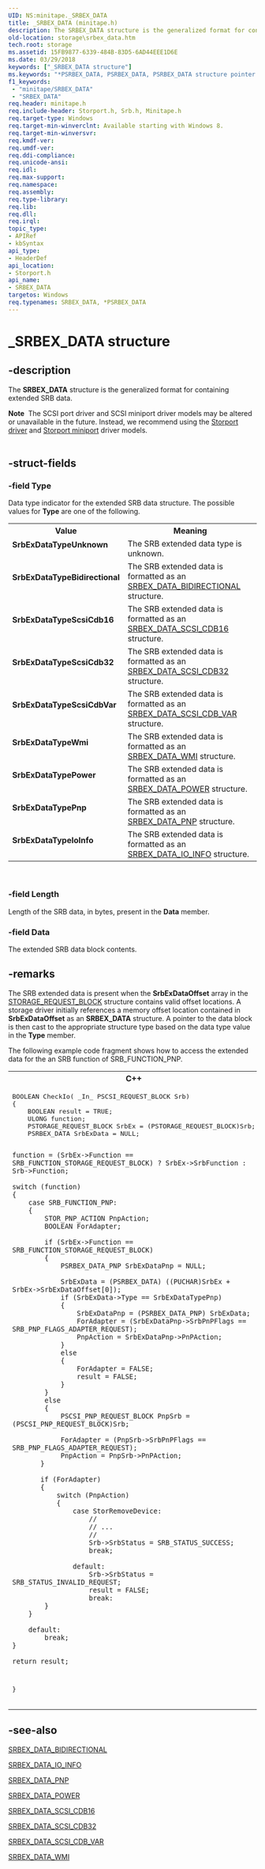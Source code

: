 ```yaml
---
UID: NS:minitape._SRBEX_DATA
title: _SRBEX_DATA (minitape.h)
description: The SRBEX_DATA structure is the generalized format for containing extended SRB data.
old-location: storage\srbex_data.htm
tech.root: storage
ms.assetid: 15FB9877-6339-484B-83D5-6AD44EEE1D6E
ms.date: 03/29/2018
keywords: ["_SRBEX_DATA structure"]
ms.keywords: "*PSRBEX_DATA, PSRBEX_DATA, PSRBEX_DATA structure pointer [Storage Devices], SRBEX_DATA, SRBEX_DATA structure [Storage Devices], SrbExDataTypeBidirectional, SrbExDataTypeIoInfo, SrbExDataTypePnp, SrbExDataTypePower, SrbExDataTypeScsiCdb16, SrbExDataTypeScsiCdb32, SrbExDataTypeScsiCdbVar, SrbExDataTypeUnknown, SrbExDataTypeWmi, _SRBEX_DATA, storage.srbex_data, storport/PSRBEX_DATA, storport/SRBEX_DATA"
f1_keywords:
 - "minitape/SRBEX_DATA"
 - "SRBEX_DATA"
req.header: minitape.h
req.include-header: Storport.h, Srb.h, Minitape.h
req.target-type: Windows
req.target-min-winverclnt: Available starting with Windows 8.
req.target-min-winversvr: 
req.kmdf-ver: 
req.umdf-ver: 
req.ddi-compliance: 
req.unicode-ansi: 
req.idl: 
req.max-support: 
req.namespace: 
req.assembly: 
req.type-library: 
req.lib: 
req.dll: 
req.irql: 
topic_type:
- APIRef
- kbSyntax
api_type:
- HeaderDef
api_location:
- Storport.h
api_name:
- SRBEX_DATA
targetos: Windows
req.typenames: SRBEX_DATA, *PSRBEX_DATA
---
```


# _SRBEX_DATA structure


## -description


The <b>SRBEX_DATA</b> structure is the generalized format for containing extended SRB data.
<div class="alert"><b>Note</b>  The SCSI port driver and SCSI miniport driver models may be altered or unavailable in the future. Instead, we recommend using the <a href="https://docs.microsoft.com/windows-hardware/drivers/storage/storport-driver">Storport driver</a> and <a href="https://docs.microsoft.com/windows-hardware/drivers/storage/storport-miniport-drivers">Storport miniport</a> driver models.</div><div> </div>

## -struct-fields




### -field Type

Data type indicator for the extended SRB data structure. The possible values for <b>Type</b> are one of the following.

<table>
<tr>
<th>Value</th>
<th>Meaning</th>
</tr>
<tr>
<td width="40%"><a id="SrbExDataTypeUnknown"></a><a id="srbexdatatypeunknown"></a><a id="SRBEXDATATYPEUNKNOWN"></a><dl>
<dt><b>SrbExDataTypeUnknown</b></dt>
</dl>
</td>
<td width="60%">
The SRB extended data type is unknown.

</td>
</tr>
<tr>
<td width="40%"><a id="SrbExDataTypeBidirectional"></a><a id="srbexdatatypebidirectional"></a><a id="SRBEXDATATYPEBIDIRECTIONAL"></a><dl>
<dt><b>SrbExDataTypeBidirectional</b></dt>
</dl>
</td>
<td width="60%">
The SRB extended data is formatted as an <a href="https://docs.microsoft.com/windows-hardware/drivers/ddi/srb/ns-srb-_srbex_data_bidirectional">SRBEX_DATA_BIDIRECTIONAL</a> structure.

</td>
</tr>
<tr>
<td width="40%"><a id="SrbExDataTypeScsiCdb16"></a><a id="srbexdatatypescsicdb16"></a><a id="SRBEXDATATYPESCSICDB16"></a><dl>
<dt><b>SrbExDataTypeScsiCdb16</b></dt>
</dl>
</td>
<td width="60%">
The SRB extended data is formatted as an <a href="https://docs.microsoft.com/windows-hardware/drivers/ddi/srb/ns-srb-_srbex_data_scsi_cdb16">SRBEX_DATA_SCSI_CDB16</a> structure.

</td>
</tr>
<tr>
<td width="40%"><a id="SrbExDataTypeScsiCdb32"></a><a id="srbexdatatypescsicdb32"></a><a id="SRBEXDATATYPESCSICDB32"></a><dl>
<dt><b>SrbExDataTypeScsiCdb32</b></dt>
</dl>
</td>
<td width="60%">
The SRB extended data is formatted as an <a href="https://docs.microsoft.com/windows-hardware/drivers/ddi/srb/ns-srb-_srbex_data_scsi_cdb32">SRBEX_DATA_SCSI_CDB32</a> structure.

</td>
</tr>
<tr>
<td width="40%"><a id="SrbExDataTypeScsiCdbVar"></a><a id="srbexdatatypescsicdbvar"></a><a id="SRBEXDATATYPESCSICDBVAR"></a><dl>
<dt><b>SrbExDataTypeScsiCdbVar</b></dt>
</dl>
</td>
<td width="60%">
The SRB extended data is formatted as an <a href="https://docs.microsoft.com/windows-hardware/drivers/ddi/srb/ns-srb-_srbex_data_scsi_cdb_var">SRBEX_DATA_SCSI_CDB_VAR</a> structure.

</td>
</tr>
<tr>
<td width="40%"><a id="SrbExDataTypeWmi"></a><a id="srbexdatatypewmi"></a><a id="SRBEXDATATYPEWMI"></a><dl>
<dt><b>SrbExDataTypeWmi</b></dt>
</dl>
</td>
<td width="60%">
The SRB extended data is formatted as an <a href="https://docs.microsoft.com/windows-hardware/drivers/ddi/srb/ns-srb-_srbex_data_wmi">SRBEX_DATA_WMI</a> structure.

</td>
</tr>
<tr>
<td width="40%"><a id="SrbExDataTypePower"></a><a id="srbexdatatypepower"></a><a id="SRBEXDATATYPEPOWER"></a><dl>
<dt><b>SrbExDataTypePower</b></dt>
</dl>
</td>
<td width="60%">
The SRB extended data is formatted as an <a href="https://docs.microsoft.com/windows-hardware/drivers/ddi/srb/ns-srb-_srbex_data_power">SRBEX_DATA_POWER</a> structure.

</td>
</tr>
<tr>
<td width="40%"><a id="SrbExDataTypePnp"></a><a id="srbexdatatypepnp"></a><a id="SRBEXDATATYPEPNP"></a><dl>
<dt><b>SrbExDataTypePnp</b></dt>
</dl>
</td>
<td width="60%">
The SRB extended data is formatted as an <a href="https://docs.microsoft.com/windows-hardware/drivers/ddi/srb/ns-srb-_srbex_data_pnp">SRBEX_DATA_PNP</a> structure.

</td>
</tr>
<tr>
<td width="40%"><a id="SrbExDataTypeIoInfo"></a><a id="srbexdatatypeioinfo"></a><a id="SRBEXDATATYPEIOINFO"></a><dl>
<dt><b>SrbExDataTypeIoInfo</b></dt>
</dl>
</td>
<td width="60%">
The SRB extended data is formatted as an <a href="https://docs.microsoft.com/windows-hardware/drivers/ddi/srb/ns-srb-_srbex_data_io_info">SRBEX_DATA_IO_INFO</a> structure.

</td>
</tr>
</table>
 


### -field Length

Length of the SRB data, in bytes, present  in the <b>Data</b> member.


### -field Data

The extended SRB data block contents.


## -remarks



The SRB extended data is present when the <b>SrbExDataOffset</b> array in the <a href="https://docs.microsoft.com/windows-hardware/drivers/ddi/srb/ns-srb-_storage_request_block">STORAGE_REQUEST_BLOCK</a> structure contains valid offset locations.  A storage driver initially references a memory offset location contained in <b>SrbExDataOffset</b> as an <b>SRBEX_DATA</b> structure. A pointer to the data block is then cast to the appropriate structure type based on the data type value in the <b>Type</b> member.

The following example code fragment shows how to access the extended data for the an SRB function of SRB_FUNCTION_PNP.

<div class="code"><span codelanguage="ManagedCPlusPlus"><table>
<tr>
<th>C++</th>
</tr>
<tr>
<td>
<pre>BOOLEAN CheckIo( _In_ PSCSI_REQUEST_BLOCK Srb)
{
    BOOLEAN result = TRUE;
    ULONG function;
    PSTORAGE_REQUEST_BLOCK SrbEx = (PSTORAGE_REQUEST_BLOCK)Srb;
    PSRBEX_DATA SrbExData = NULL;

    function = (SrbEx->Function == SRB_FUNCTION_STORAGE_REQUEST_BLOCK) ? SrbEx->SrbFunction : Srb->Function;

    switch (function)
    {
        case SRB_FUNCTION_PNP:
        {
            STOR_PNP_ACTION PnpAction;
            BOOLEAN ForAdapter;

            if (SrbEx->Function == SRB_FUNCTION_STORAGE_REQUEST_BLOCK)
            {
                PSRBEX_DATA_PNP SrbExDataPnp = NULL;

                SrbExData = (PSRBEX_DATA) ((PUCHAR)SrbEx + SrbEx->SrbExDataOffset[0]);
                if (SrbExData->Type == SrbExDataTypePnp)
                {
                    SrbExDataPnp = (PSRBEX_DATA_PNP) SrbExData;
                    ForAdapter = (SrbExDataPnp->SrbPnPFlags == SRB_PNP_FLAGS_ADAPTER_REQUEST);
                    PnpAction = SrbExDataPnp->PnPAction;
                }
                else
                {
                    ForAdapter = FALSE;
                    result = FALSE;
                }
            }
            else
            {
                PSCSI_PNP_REQUEST_BLOCK PnpSrb = (PSCSI_PNP_REQUEST_BLOCK)Srb;

                ForAdapter = (PnpSrb->SrbPnPFlags == SRB_PNP_FLAGS_ADAPTER_REQUEST);
                PnpAction = PnpSrb->PnPAction;
           }

           if (ForAdapter)
           {
               switch (PnpAction)
               {
                   case StorRemoveDevice:
                       //
                       // ...
                       //
                       Srb->SrbStatus = SRB_STATUS_SUCCESS;
                       break;

                   default:
                       Srb->SrbStatus = SRB_STATUS_INVALID_REQUEST;
                       result = FALSE;
                       break:
            }
        }

        default:
            break; 
    }

    return result;
}</pre>
</td>
</tr>
</table></span></div>



## -see-also




<a href="https://docs.microsoft.com/windows-hardware/drivers/ddi/srb/ns-srb-_srbex_data_bidirectional">SRBEX_DATA_BIDIRECTIONAL</a>



<a href="https://docs.microsoft.com/windows-hardware/drivers/ddi/srb/ns-srb-_srbex_data_io_info">SRBEX_DATA_IO_INFO</a>



<a href="https://docs.microsoft.com/windows-hardware/drivers/ddi/srb/ns-srb-_srbex_data_pnp">SRBEX_DATA_PNP</a>



<a href="https://docs.microsoft.com/windows-hardware/drivers/ddi/srb/ns-srb-_srbex_data_power">SRBEX_DATA_POWER</a>



<a href="https://docs.microsoft.com/windows-hardware/drivers/ddi/srb/ns-srb-_srbex_data_scsi_cdb16">SRBEX_DATA_SCSI_CDB16</a>



<a href="https://docs.microsoft.com/windows-hardware/drivers/ddi/srb/ns-srb-_srbex_data_scsi_cdb32">SRBEX_DATA_SCSI_CDB32</a>



<a href="https://docs.microsoft.com/windows-hardware/drivers/ddi/srb/ns-srb-_srbex_data_scsi_cdb_var">SRBEX_DATA_SCSI_CDB_VAR</a>



<a href="https://docs.microsoft.com/windows-hardware/drivers/ddi/srb/ns-srb-_srbex_data_wmi">SRBEX_DATA_WMI</a>
 

 

